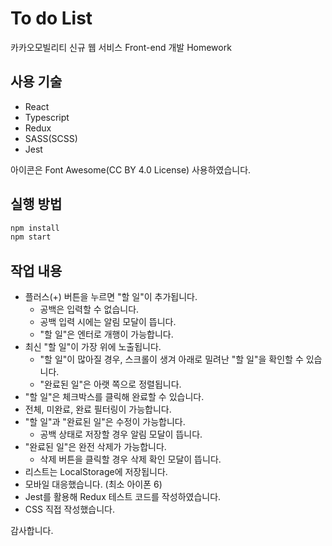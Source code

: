 # To do List

카카오모빌리티 신규 웹 서비스 Front-end 개발 Homework

## 사용 기술

- React
- Typescript
- Redux
- SASS(SCSS)
- Jest

아이콘은 Font Awesome(CC BY 4.0 License) 사용하였습니다.

## 실행 방법

```bash
npm install
npm start
```

## 작업 내용

- 플러스(+) 버튼을 누르면 "할 일"이 추가됩니다.
  - 공백은 입력할 수 없습니다.
  - 공백 입력 시에는 알림 모달이 뜹니다.
  - "할 일"은 엔터로 개행이 가능합니다.
- 최신 "할 일"이 가장 위에 노출됩니다.
  - "할 일"이 많아질 경우, 스크롤이 생겨 아래로 밀려난 "할 일"을 확인할 수 있습니다.
  - "완료된 일"은 아랫 쪽으로 정렬됩니다.
- "할 일"은 체크박스를 클릭해 완료할 수 있습니다.
- 전체, 미완료, 완료 필터링이 가능합니다.
- "할 일"과 "완료된 일"은 수정이 가능합니다.
  - 공백 상태로 저장할 경우 알림 모달이 뜹니다.
- "완료된 일"은 완전 삭제가 가능합니다.
  - 삭제 버튼을 클릭할 경우 삭제 확인 모달이 뜹니다.
- 리스트는 LocalStorage에 저장됩니다.
- 모바일 대응했습니다. (최소 아이폰 6)
- Jest를 활용해 Redux 테스트 코드를 작성하였습니다.
- CSS 직접 작성했습니다.

감사합니다.
